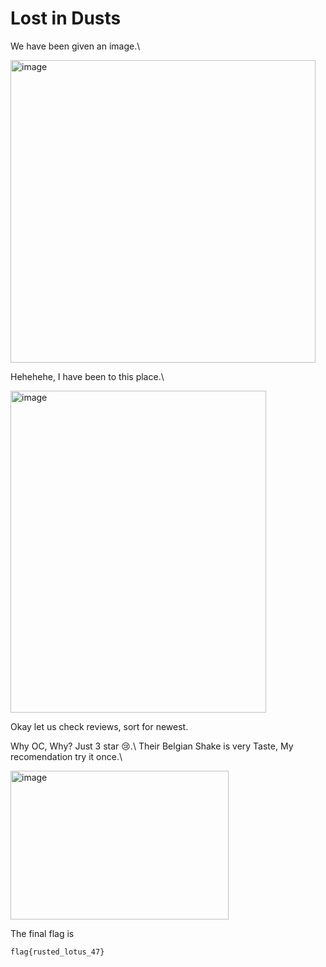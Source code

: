 # Lost in Dusts

We have been given an image.\

<img width="488" height="484" alt="image" src="https://github.com/user-attachments/assets/eeba3463-11dd-4a8e-b2bb-f7d619ba2760" />

Hehehehe, I have been to this place.\

<img width="409" height="515" alt="image" src="https://github.com/user-attachments/assets/4ac5f870-3959-47ae-bb93-058a7405da15" />

Okay let us check reviews, sort for newest. 

Why OC, Why? Just 3 star 😢.\ Their Belgian Shake is very Taste, My recomendation try it once.\

<img width="349" height="238" alt="image" src="https://github.com/user-attachments/assets/2360129d-1071-41dd-bd65-a09efefa166d" />

The final flag is 
```bash
flag{rusted_lotus_47}
```

